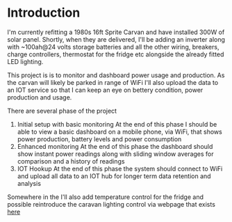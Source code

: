 # Introduction

I'm currently refitting a 1980s 16ft Sprite Carvan and have installed 300W of solar panel. Shortly, when they are delivered, I'll be adding an inverter along with ~100ah@24 volts storage batteries and all the other wiring, breakers, charge controllers, thermostat for the fridge etc alongside the already fitted LED lighting.

This project is is to monitor and dashboard power usage and production. As the carvan will likely be parked in range of WiFi I'll also upload the data to an IOT service so that I can keep an eye on bettery condition, power production and usage.

There are several phase of the project
1. Initial setup with basic monitoring
At the end of this phase I should be able to view a basic dashboard on a mobile phone, via WiFi, that shows power production, battery levels and power consumption
1. Enhanced monitoring
At the end of this phase the dashboard should show instant power readings along with sliding window averages for comparison and a history of readings
1. IOT Hookup
At the end of this phase the system should connect to WiFi and upload all data to an IOT hub for longer term data retention and analysis

Somewhere in the I'll also add temperature control for the fridge and possible reintroduce the caravan lighting control via webpage that exists [here](https://github.com/ScollyNZ/nz.co.scoltock.caravan/)


